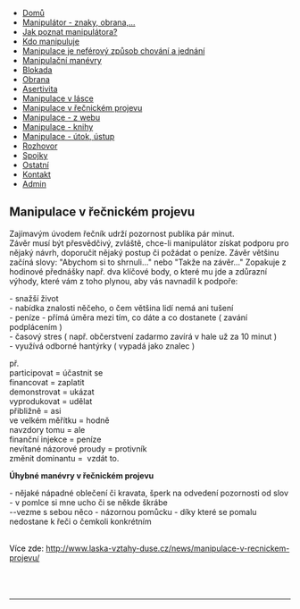 
<ul id="nav">
<li class="nav_element" id="nav_Dom">
<a href="/Dom%26%23367%3B.htm" class="menu">Dom&#367;</a></li>
<li class="nav_element" id="nav_Manipultorznakyobrana">
<a href="/Manipul%E1tor-_-znaky%2C-obrana%2C-.--.--.-.htm" class="menu">Manipul&#225;tor - znaky, obrana,...</a></li>
<li class="nav_element" id="nav_Jakpoznatmanipultora">
<a href="/Jak-poznat-manipul%E1tora-f-.htm" class="menu">Jak poznat manipul&#225;tora?</a></li>
<li class="nav_element" id="nav_Kdomanipuluje">
<a href="/Kdo-manipuluje.htm" class="menu">Kdo manipuluje</a></li>
<li class="nav_element" id="nav_Manipulacejenefrovzpsobchovnajednn">
<a href="/Manipulace-je-nef-e2-rov%FD-zp%26%23367%3Bsob-chov%E1n%ED-a-jedn%E1n%ED.htm" class="menu">Manipulace je nef&#233;rov&#253; zp&#367;sob chov&#225;n&#237; a jedn&#225;n&#237;</a></li>
<li class="nav_element" id="nav_Manipulanmanvry">
<a href="/Manipula%26%23269%3Bn%ED-man-e2-vry.htm" class="menu">Manipula&#269;n&#237; man&#233;vry</a></li>
<li class="nav_element" id="nav_Blokada">
<a href="/Blokada.htm" class="menu">Blokada</a></li>
<li class="nav_element" id="nav_Obrana">
<a href="/Obrana.htm" class="menu">Obrana</a></li>
<li class="nav_element" id="nav_Asertivita">
<a href="/Asertivita.htm" class="menu">Asertivita</a></li>
<li class="nav_element" id="nav_Manipulacevlsce">
<a href="/Manipulace-v-l%E1sce.htm" class="menu">Manipulace v l&#225;sce</a></li>
<li class="nav_element checked_menu" id="nav_Manipulacevenickmprojevu">
<a href="/Manipulace-v-%26%23345%3Be%26%23269%3Bnick-e2-m-projevu.htm" class="menu">Manipulace v &#345;e&#269;nick&#233;m projevu</a></li>
<li class="nav_element" id="nav_Manipulacezwebu">
<a href="/Manipulace-_-z-webu.htm" class="menu">Manipulace - z webu</a></li>
<li class="nav_element" id="nav_Manipulaceknihy">
<a href="/Manipulace-_-knihy.htm" class="menu">Manipulace - knihy</a></li>
<li class="nav_element" id="nav_Manipulacetokstup">
<a href="/Manipulace-_-%FAtok%2C-%FAstup.htm" class="menu">Manipulace - &#250;tok, &#250;stup</a></li>
<li class="nav_element" id="nav_Rozhovor">
<a href="/Rozhovor.htm" class="menu">Rozhovor</a></li>
<li class="nav_element" id="nav_Spojky">
<a href="/Spojky.htm" class="menu">Spojky</a></li>
<li class="nav_element" id="nav_Ostatn">
<a href="/Ostatn%ED.htm" class="menu">Ostatn&#237;</a></li>
<li class="nav_element" id="nav_Kontakt">
<a href="/Kontakt.htm" class="menu">Kontakt</a></li>
<li class="nav_element" id="nav_Admin">
<a href="/Admin.htm" class="menu">Admin</a></li>
				</ul>
			</div>
			<div id="content_container">
				<div id="pre_content"></div>
				<div id="content">
					<h2 id="title"><span>Manipulace v &#345;e&#269;nick&#233;m projevu</span></h2>
					<p>Zaj&iacute;mav&yacute;m &uacute;vodem &#345;e&#269;n&iacute;k udr&#382;&iacute; pozornost publika p&aacute;r minut.<br />
Z&aacute;v&#283;r mus&iacute; b&yacute;t p&#345;esv&#283;d&#269;iv&yacute;, zvl&aacute;&scaron;t&#283;, chce-li manipul&aacute;tor z&iacute;skat podporu  pro n&#283;jak&yacute; n&aacute;vrh, doporu&#269;it n&#283;jak&yacute; postup &#269;i po&#382;&aacute;dat o pen&iacute;ze. Z&aacute;v&#283;r  v&#283;t&scaron;inu za&#269;&iacute;n&aacute; slovy: &quot;Abychom si to shrnuli...&quot; nebo &quot;Tak&#382;e na  z&aacute;v&#283;r...&quot; Zopakuje z hodinov&eacute; p&#345;edn&aacute;&scaron;ky nap&#345;. dva kl&iacute;&#269;ov&eacute; body, o kter&eacute;  mu jde a zd&#367;razn&iacute; v&yacute;hody, kter&eacute; v&aacute;m z toho plynou, aby v&aacute;s navnadil k  podpo&#345;e:</p>
<p>- sna&#382;&scaron;&iacute; &#382;ivot<br />
- nab&iacute;dka znalosti n&#283;&#269;eho, o &#269;em v&#283;t&scaron;ina lid&iacute; nem&aacute; ani tu&scaron;en&iacute;<br />
- pen&iacute;ze - p&#345;&iacute;m&aacute; &uacute;m&#283;ra mezi t&iacute;m, co d&aacute;te a co dostanete ( zav&aacute;n&iacute; podpl&aacute;cen&iacute;m )<br />
- &#269;asov&yacute; stres&nbsp;( nap&#345;. ob&#269;erstven&iacute; zadarmo zav&iacute;r&aacute; v hale u&#382; za 10 minut )<br />
- vyu&#382;&iacute;v&aacute; odborn&eacute; hant&yacute;rky ( vypad&aacute; jako znalec )</p>
<p>p&#345;.&nbsp;<br />
participovat = &uacute;&#269;astnit se<br />
financovat = zaplatit<br />
demonstrovat = uk&aacute;zat<br />
vyprodukovat = ud&#283;lat<br />
p&#345;ibli&#382;n&#283; = asi<br />
ve velk&eacute;m m&#283;&#345;&iacute;tku = hodn&#283;<br />
navzdory tomu = ale<br />
finan&#269;n&iacute; injekce = pen&iacute;ze<br />
nev&iacute;tan&eacute; n&aacute;zorov&eacute; proudy = protivn&iacute;k<br />
zm&#283;nit dominantu =&nbsp; vzd&aacute;t to.</p>
<p><b>&Uacute;hybn&eacute; man&eacute;vry v &#345;e&#269;nick&eacute;m projevu</b></p>
<p>- n&#283;jak&eacute; n&aacute;padn&eacute; oble&#269;en&iacute; &#269;i kravata, &scaron;perk na odveden&iacute; pozornosti od slov<br />
- v pomlce si mne ucho &#269;i se n&#283;kde &scaron;kr&aacute;be<br />
--vezme s sebou n&#283;co - n&aacute;zornou pom&#367;cku - d&iacute;ky kter&eacute; se pomalu nedostane k &#345;e&#269;i o &#269;emkoli konkr&eacute;tn&iacute;m</p>
<div>
<div style="color: rgb(0, 0, 0); background-color: transparent; text-align: left; text-decoration: none; border: medium none;"><br />
V&iacute;ce zde: <a href="http://www.laska-vztahy-duse.cz/news/manipulace-v-recnickem-projevu/?utm_source=copy&amp;utm_medium=paste&amp;utm_campaign=copypaste&amp;utm_content=http%3A%2F%2Fwww.laska-vztahy-duse.cz%2Fnews%2Fmanipulace-v-recnickem-projevu%2F">http://www.laska-vztahy-duse.cz/news/manipulace-v-recnickem-projevu/</a></div>
</div><br /><br /><br /><hr>			
